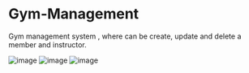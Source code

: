 # Gym-Management
Gym management system , where can be create, update and delete a member and instructor.

![image](https://user-images.githubusercontent.com/56657915/236453147-abcdb88e-8080-4e42-88e9-4b98382dc6f3.png)
![image](https://user-images.githubusercontent.com/56657915/236453177-e035bfd9-9662-4972-8905-f9097d13fa02.png)
![image](https://user-images.githubusercontent.com/56657915/236453202-33fef2d8-4dd3-4b61-92d4-1f4d20963d0f.png)
